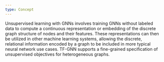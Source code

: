 ```yaml
---
type: Concept
---
```


Unsupervised learning with GNNs involves training GNNs without labeled data to compute a continuous representation or embedding of the discrete graph structure of nodes and their features. These representations can then be utilized in other machine learning systems, allowing the discrete, relational information encoded by a graph to be included in more typical neural network use cases. TF-GNN supports a fine-grained specification of unsupervised objectives for heterogeneous graphs.